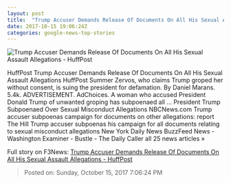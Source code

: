```yaml
---
layout: post
title:  "Trump Accuser Demands Release Of Documents On All His Sexual Assault Allegations - HuffPost"
date: 2017-10-15 19:06:24Z
categories: google-news-top-stories
---
```


![Trump Accuser Demands Release Of Documents On All His Sexual Assault Allegations - HuffPost](https://img.huffingtonpost.com/asset/59e3a3d61500004800da1892.jpeg?ops=1910_1000)

HuffPost Trump Accuser Demands Release Of Documents On All His Sexual Assault Allegations HuffPost Summer Zervos, who claims Trump groped her without consent, is suing the president for defamation. By Daniel Marans. 5.4k. ADVERTISEMENT. AdChoices. A woman who accused President Donald Trump of unwanted groping has subpoenaed all ... President Trump Subpoenaed Over Sexual Misconduct Allegations NBCNews.com Trump accuser subpoenas campaign for documents on other allegations: report The Hill Trump accuser subpoenas his campaign for all documents relating to sexual misconduct allegations New York Daily News BuzzFeed News - Washington Examiner - Bustle - The Daily Caller all 25 news articles »


Full story on F3News: [Trump Accuser Demands Release Of Documents On All His Sexual Assault Allegations - HuffPost](http://www.f3nws.com/n/Ut3vsD)

> Posted on: Sunday, October 15, 2017 7:06:24 PM
